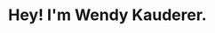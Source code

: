 ---
title: "Hey! I'm Wendy Kauderer."
tagline: "I'm an artist based in Los Angeles, California."
image: "../../../assets/images/home-hero.jpeg"
image_alt: "A close-up drawing of an eye"
---